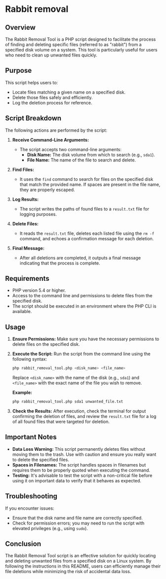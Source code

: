 # Rabbit removal

## Overview

The Rabbit Removal Tool is a PHP script designed to facilitate the process of finding and deleting specific files (referred to as "rabbit") from a specified disk volume on a system. This tool is particularly useful for users who need to clean up unwanted files quickly.

## Purpose

This script helps users to:
- Locate files matching a given name on a specified disk.
- Delete those files safely and efficiently.
- Log the deletion process for reference.

## Script Breakdown

The following actions are performed by the script:

1. **Receive Command-Line Arguments:**
   - The script accepts two command-line arguments:
     - **Disk Name:** The disk volume from which to search (e.g., `sda1`).
     - **File Name:** The name of the file to search and delete.

2. **Find Files:**
   - It uses the `find` command to search for files on the specified disk that match the provided name. If spaces are present in the file name, they are properly escaped.

3. **Log Results:**
   - The script writes the paths of found files to a `result.txt` file for logging purposes.

4. **Delete Files:**
   - It reads the `result.txt` file, deletes each listed file using the `rm -f` command, and echoes a confirmation message for each deletion.

5. **Final Message:**
   - After all deletions are completed, it outputs a final message indicating that the process is complete.

## Requirements

- PHP version 5.4 or higher.
- Access to the command line and permissions to delete files from the specified disk.
- The script should be executed in an environment where the PHP CLI is available.

## Usage

1. **Ensure Permissions:**
   Make sure you have the necessary permissions to delete files on the specified disk.

2. **Execute the Script:**
   Run the script from the command line using the following syntax:
   ```bash
   php rabbit_removal_tool.php <disk_name> <file_name>
   ```
   Replace `<disk_name>` with the name of the disk (e.g., `sda1`) and `<file_name>` with the exact name of the file you wish to remove.

   **Example:**
   ```bash
   php rabbit_removal_tool.php sda1 unwanted_file.txt
   ```

3. **Check the Results:**
   After execution, check the terminal for output confirming the deletion of files, and review the `result.txt` file for a log of all found files that were targeted for deletion.

## Important Notes

- **Data Loss Warning:** This script permanently deletes files without moving them to the trash. Use with caution and ensure you really want to delete the specified files.
- **Spaces in Filenames:** The script handles spaces in filenames but requires them to be properly quoted when executing the command.
- **Testing:** It's advisable to test the script with a non-critical file before using it on important data to verify that it behaves as expected.

## Troubleshooting

If you encounter issues:
- Ensure that the disk name and file name are correctly specified.
- Check for permission errors; you may need to run the script with elevated privileges (e.g., using `sudo`).

## Conclusion

The Rabbit Removal Tool script is an effective solution for quickly locating and deleting unwanted files from a specified disk on a Linux system. By following the instructions in this README, users can efficiently manage their file deletions while minimizing the risk of accidental data loss.
